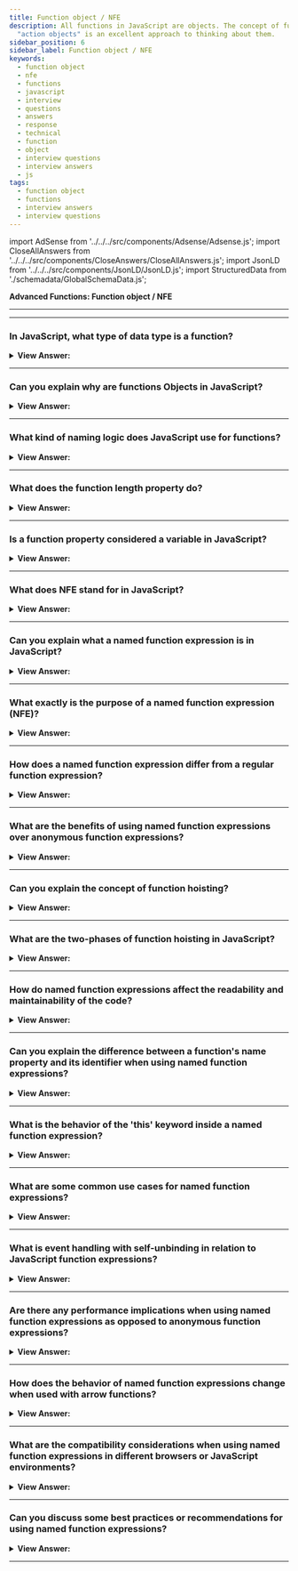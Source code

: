 ```yaml
---
title: Function object / NFE
description: All functions in JavaScript are objects. The concept of functions as callable
  "action objects" is an excellent approach to thinking about them.
sidebar_position: 6
sidebar_label: Function object / NFE
keywords:
  - function object
  - nfe
  - functions
  - javascript
  - interview
  - questions
  - answers
  - response
  - technical
  - function
  - object
  - interview questions
  - interview answers
  - js
tags:
  - function object
  - functions
  - interview answers
  - interview questions
---
```


import AdSense from '../../../src/components/Adsense/Adsense.js';
import CloseAllAnswers from '../../../src/components/CloseAnswers/CloseAllAnswers.js';
import JsonLD from '../../../src/components/JsonLD/JsonLD.js';
import StructuredData from './schemadata/GlobalSchemaData.js';

<JsonLD data={StructuredData} />

<head>
  <title>Function Object | Frontend Phone Interview - JavaScript</title>
</head>

**Advanced Functions: Function object / NFE**

---

<AdSense />

---

<CloseAllAnswers />

### In JavaScript, what type of data type is a function?

<details>
  <summary><strong>View Answer:</strong></summary>
  <div>
  <div><strong>Interview Response:</strong> In JavaScript, every function is considered an object. It is beneficial to view functions as "action objects" that can be called upon. Not only do they have the capability to be invoked, but they can also be manipulated like objects. This includes adding or removing properties, passing by reference, and incorporating them into various other operations.
</div>
  </div>
</details>

---

### Can you explain why are functions Objects in JavaScript?

<details>
  <summary><strong>View Answer:</strong></summary>
  <div>
  <div><strong>Interview Response:</strong> In JavaScript, functions are first-class objects because they can have properties and methods just like any other object. What distinguishes them from other objects is that functions we call them. In brief, they are Function objects.
</div><br />
  <div><strong className="codeExample">Code Example:</strong><br /><br />

  <div></div>

```js
// Functions are callable objects
function sayHi(myName) {
  console.log('Hi, ' + myName);
}

sayHi('JavaScript'); // Call sayHi() returns "Hi"

console.log(sayHi.name); // returns sayHi, using built-in name method.

console.log(sayHi.length); // length = 1, using build length method
```

  </div>
  </div>
</details>

---

### What kind of naming logic does JavaScript use for functions?

<details>
  <summary><strong>View Answer:</strong></summary>
  <div>
  <div><strong>Interview Response:</strong> The function name-assigning logic in JavaScript is smart. It also assigns the correct name to a function even if it gets created without one. It also works if the assignment gets done via a default value. In the specification, this feature is called a "contextual name". If the function does not provide one, then it is figured out from the context of an assignment.
</div><br />
  <div><strong className="codeExample">Code Example:</strong><br /><br />

  <div></div>

```js
// Regular Function
function sayHi() {
  console.log('Hi');
}

console.log(sayHi.name); // sayHi

// Anonymous Function Expression
let sayHi = function () {
  console.log('Hi');
};

console.log(sayHi.name); // sayHi (there's a name!)

// Named Function Expression
let sayHi = function saySomething() {
  console.log('Hi');
};

console.log(sayHi.name); // saySomething (there's a name!)

// Object methods have names too:
let user = {
  sayHi() {
    // method
    // ...
  },

  sayBye: function () {
    // method
    // ...
  },
};

console.log(user.sayHi.name); // sayHi
console.log(user.sayBye.name); // sayBye
```

---

:::note
You should not confuse this question with a question about how to name a function.
:::

  </div>
  </div>
</details>

---

### What does the function length property do?

<details>
  <summary><strong>View Answer:</strong></summary>
  <div>
  <div><strong>Interview Response:</strong> In JavaScript, the function length property provides the number of parameters expected by a function, excluding rest parameters. It is often used for introspection in functions that operate on other functions.
</div><br />
  <div><strong className="codeExample">Code Example:</strong><br /><br />

  <div></div>

```js
function f1(a) {}
function f2(a, b) {}
function many(a, b, ...more) {}

console.log(f1.length); // 1
console.log(f2.length); // 2
console.log(many.length); // 2, rest parameter not counted
```

  </div>
  </div>
</details>

---

### Is a function property considered a variable in JavaScript?

<details>
  <summary><strong>View Answer:</strong></summary>
  <div>
  <div><strong>Interview Response:</strong> No, a function property is not considered a variable, but rather a property of the function object. Variables are used to store values, while properties are used to store object-related data.
</div>
  </div>
</details>

---

### What does NFE stand for in JavaScript?

<details>
  <summary><strong>View Answer:</strong></summary>
  <div>
  <div><strong>Interview Response:</strong> In JavaScript, NFE stands for Named Function Expression, which refers to a function expression with a specific name, allowing self-reference and improving debugging and code readability.
  </div><br />
  <div><strong className="codeExample">Code Example:</strong><br /><br />

  <div></div>

```js
var greet = function greeting(name) {
    return "Hello, " + name + "!";
};

console.log(greet("Alice")); // Outputs: Hello, Alice!
```

  </div>
  </div>
</details>

---

### Can you explain what a named function expression is in JavaScript?

<details>
  <summary><strong>View Answer:</strong></summary>
  <div>
  <div><strong>Interview Response:</strong> A named function expression or a JavaScript NFE is a function that has a name and is defined as an expression, allowing it to be referenced by its name only within its scope. You can call the named function inside the expression, but any attempts to call it outside the function result in an error.
</div><br />
  <div><strong className="codeExample">Code Example:</strong><br /><br />

  <div></div>

```js
let sayHi = function func(who) {
  if (who) {
    console.log(`Hello, ${who}`);
  } else {
    func('Guest'); // use func to re-call itself
  }
};

sayHi(); // Hello, Guest

// But this won't work:
func(); // Error, func is not defined (not visible outside of the function)
```

  </div>
  </div>
</details>

---

### What exactly is the purpose of a named function expression (NFE)?

<details>
  <summary><strong>View Answer:</strong></summary>
  <div>
  <div><strong>Interview Response:</strong> A named function expression provides a named reference to a function, enabling self-reference, better debugging, and improved readability in code. It also enables recursion and event handling without polluting the global scope. A named function expression gives us access to the components of a function even if the reference gets nullified on the primary variable.
</div><br />
  <div><strong className="codeExample">Code Example:</strong><br /><br />

  <div></div>

```js
// Named Function Expression
let sayHi = function func(who) {
  if (who) {
    console.log(`Hello, ${who}`);
  } else {
    func('Guest'); // Now all fine
  }
};

let welcome = sayHi;
sayHi = null;

welcome(); // Hello, Guest (nested call works)

// Regular Function Declaration
function sayHi(name) {
  console.log('Hello, ' + name);
}

let welcome = sayHi;
sayHi = null;

welcome('JavaScript'); // Hello, JavaScript
```

---

:::note
You should note that a regular function declaration can be used to achieve the same result.
:::

  </div>
  </div>
</details>

---

### How does a named function expression differ from a regular function expression?

<details>
  <summary><strong>View Answer:</strong></summary>
  <div>
  <div><strong>Interview Response:</strong> A named function expression has a specific name, enabling self-reference and improved debugging. Regular function expressions are anonymous, lacking a name, which can limit their functionality and debuggability.
  </div>
  </div>
</details>

---

### What are the benefits of using named function expressions over anonymous function expressions?

<details>
  <summary><strong>View Answer:</strong></summary>
  <div>
  <div><strong>Interview Response:</strong> Named function expressions have several advantages over anonymous function expressions. They enable self-referencing, which is useful for recursion, event handlers, and unbinding event listeners. They also provide clearer stack traces during debugging, making it easier to identify and fix issues in the code. Additionally, named function expressions enhance code readability, as the descriptive names give better insight into the specific functionality of each function, improving maintainability and collaboration.
  </div><br />
  <div><strong className="codeExample">Code Example:</strong> Benefits of using a named function expression.<br /><br />

  <div></div>

```javascript
// Example 1: Improved stack traces
var calculateSum = function sum(a, b) {
    if (a + b > 10) {
        throw new Error("Sum exceeds limit");
    }
    return a + b;
};

try {
    console.log(calculateSum(5, 8));
    console.log(calculateSum(7, 6));
} catch (error) {
    console.log(error.stack);
}
```

In this example, the named function expression `sum` is assigned to the variable `calculateSum`. If the sum of the two numbers exceeds 10, an error is thrown. When an error occurs, the stack trace will include the function name (`sum`) in the output, making it clear which function caused the error. This improves the debugging process by providing more informative stack traces.

```javascript
// Example 2: Self-referencing for recursion
var factorial = function findFactorial(n) {
    if (n === 0) {
        return 1;
    }
    return n * findFactorial(n - 1);
};

console.log(factorial(5)); // Outputs: 120
```

In this example, the named function expression `findFactorial` is assigned to the variable `factorial`. The function recursively calculates the factorial of a number. By referencing itself using its own name, it can call itself repeatedly until the base case (`n === 0`) is reached. The use of a named function expression facilitates recursion.

These examples demonstrate how named function expressions can provide more informative stack traces, enable self-referencing for recursion, and enhance the readability and self-documentation of the code.

  </div>
  </div>
</details>

---

### Can you explain the concept of function hoisting?

<details>
  <summary><strong>View Answer:</strong></summary>
  <div>
  <div><strong>Interview Response:</strong> Function hoisting is a JavaScript behavior where function declarations are moved to the top of their scope during compilation, making them accessible before they appear in the code. This allows calling a function before its declaration, avoiding errors due to the order of code execution.
  </div><br />
  <div><strong className="codeExample">Code Example:</strong><br /><br />

  <div></div>

```js
hoistedFunction(); // Outputs: "This function has been hoisted."

function hoistedFunction() {
    console.log("This function has been hoisted.");
}
```

  </div>
  </div>
</details>

---

### What are the two-phases of function hoisting in JavaScript?

<details>
  <summary><strong>View Answer:</strong></summary>
  <div>
  <div><strong>Interview Response:</strong> The two phases of function hoisting in JavaScript are: 1) The Compilation phase, where the engine scans for variable and function declarations and hoists them, and 2) The Execution phase, where the code runs sequentially.
  </div>
  </div>
</details>

---

### How do named function expressions affect the readability and maintainability of the code?

<details>
  <summary><strong>View Answer:</strong></summary>
  <div>
  <div><strong>Interview Response:</strong> Named function expressions enhance code readability and maintainability by providing descriptive names for functions, indicating their specific purpose, which improves understanding and collaboration among developers.
  </div>
  </div>
</details>

---

### Can you explain the difference between a function's name property and its identifier when using named function expressions?

<details>
  <summary><strong>View Answer:</strong></summary>
  <div>
  <div><strong>Interview Response:</strong> A function's name property is its displayed name in stack traces, while the identifier is the variable it's assigned to. Named function expressions have both, improving debuggability and code readability.
  </div><br />
  <div><strong className="codeExample">Code Example:</strong><br /><br />

  <div></div>

```js
var greet = function greeting(name) {
    return "Hello, " + name + "!";
};

console.log(greet.name);      // Outputs the name of the named function: "greeting"
console.log(greet("Alice"));  // Outputs: "Hello, Alice!"
```

  </div>
  </div>
</details>

---

### What is the behavior of the 'this' keyword inside a named function expression?

<details>
  <summary><strong>View Answer:</strong></summary>
  <div>
  <div><strong>Interview Response:</strong> The 'this' keyword inside a named function expression refers to the object that invokes the function, behaving the same way as in regular function expressions or declarations.
  </div><br />
  <div><strong className="codeExample">Code Example:</strong><br /><br />

  <div></div>

```js
var person = {
  name: "Alice",
  greet: function greeting() {
    console.log("Hello, " + this.name + "!");
  }
};

person.greet(); // Outputs: "Hello, Alice!"
```

  </div>
  </div>
</details>

---

### What are some common use cases for named function expressions?

<details>
  <summary><strong>View Answer:</strong></summary>
  <div>
  <div><strong>Interview Response:</strong> Common use cases for named function expressions include recursion, event handling with self-unbinding, and callback functions for better debugging, as they provide clear stack traces and improved readability.
  </div><br />
  <div><strong className="codeExample">Code Example:</strong><br /><br />

  <div></div>

**Recursion: Named Function Expression**

```js
var factorial = function findFactorial(n) {
  if (n === 0) {
    return 1;
  }
  return n * findFactorial(n - 1);
};

console.log(factorial(5)); // Outputs: 120
```

  </div>
  </div>
</details>

---

### What is event handling with self-unbinding in relation to JavaScript function expressions?

<details>
  <summary><strong>View Answer:</strong></summary>
  <div>
  <div><strong>Interview Response:</strong> JavaScript primitives are immutable, meaning their values cannot be changed after they are created. This ensures data consistency.</div><br />
  <div><strong className="codeExample">Code Example:</strong><br /><br />

  <div></div>

```js
var button = document.getElementById('myButton');

button.addEventListener('click', function handleClick() {
  console.log('Button clicked!');

  // Remove this event listener after it's executed
  button.removeEventListener('click', handleClick); // <- self-unbinding
});

```

  </div>
  </div>
</details>

---

### Are there any performance implications when using named function expressions as opposed to anonymous function expressions?

<details>
  <summary><strong>View Answer:</strong></summary>
  <div>
  <div><strong>Interview Response:</strong> In general, there are no significant performance implications when using named function expressions as opposed to anonymous function expressions. However, named function expressions may slightly increase memory usage due to the additional name property being stored.
  </div>
  </div>
</details>

---

### How does the behavior of named function expressions change when used with arrow functions?

<details>
  <summary><strong>View Answer:</strong></summary>
  <div>
  <div><strong>Interview Response:</strong> Arrow functions in JavaScript don't have their own `this` or `arguments`, making them ill-suited as method functions or constructors. Named expressions with arrow functions lack function name property, affecting debugging and self-referential scenarios.<br /><br />
  </div>
  <div><strong className="codeExample">Code Example:</strong><br /><br />

  <div></div>

```js
// Regular Named Function Expression
var regularFunction = function namedFunction() {
  console.log(namedFunction.name); // Output: namedFunction
}

regularFunction();

// Arrow Function
var arrowFunction = () => {
  console.log(arrowFunction.name); // Output: arrowFunction
}

arrowFunction();

// Named Arrow Function (Not possible in JavaScript)
var namedArrowFunction = () => {
  console.log(namedArrowFunction.name); // Error: namedArrowFunction is not defined
}

namedArrowFunction();

```

<p>In the above example, the named function expression logs its name as expected. The unnamed arrow function logs its variable name as the function name. However, trying to give an arrow function a name (like a named function expression) results in an error because arrow functions can't be named in the same way.</p>

  </div>
  </div>
</details>

---

### What are the compatibility considerations when using named function expressions in different browsers or JavaScript environments?

<details>
  <summary><strong>View Answer:</strong></summary>
  <div>
  <div><strong>Interview Response:</strong> Named function expressions are widely supported in modern browsers and JavaScript environments. However, older environments like IE8 and below may exhibit inconsistencies or lack support, requiring workarounds or polyfills.
  </div>
  </div>
</details>

---

### Can you discuss some best practices or recommendations for using named function expressions?

<details>
  <summary><strong>View Answer:</strong></summary>
  <div>
  <div><strong>Interview Response:</strong> You should use named function expressions for self-referencing scenarios, debugging improvements, and creating more readable code. However, you should be mindful of scope and avoid naming conflicts between function expressions and variables.
  </div>
  </div>
</details>

---
